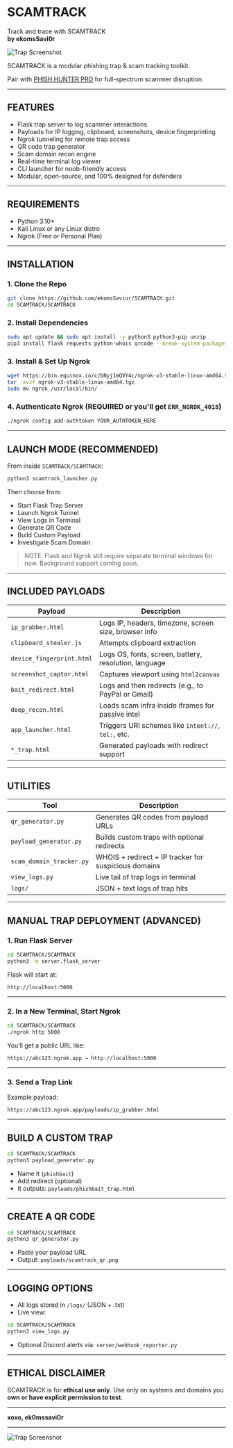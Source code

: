 # SCAMTRACK

Track and trace with SCAMTRACK  
**by ekomsSavi0r**

![Trap Screenshot](https://github.com/user-attachments/assets/33d3999d-c5e5-4824-be73-bcc5ffd7de41)

SCAMTRACK is a modular phishing trap & scam tracking toolkit.

Pair with [PHISH HUNTER PRO](https://github.com/ekomsSavior/PHISH_HUNTER_PRO) for full-spectrum scammer disruption.

---

##  FEATURES

- Flask trap server to log scammer interactions
- Payloads for IP logging, clipboard, screenshots, device fingerprinting
- Ngrok tunneling for remote trap access
- QR code trap generator
- Scam domain recon engine
- Real-time terminal log viewer
- CLI launcher for noob-friendly access
- Modular, open-source, and 100% designed for defenders

---

##  REQUIREMENTS

- Python 3.10+
- Kali Linux or any Linux distro
- Ngrok (Free or Personal Plan)

---

## INSTALLATION

### 1. Clone the Repo

```bash
git clone https://github.com/ekomsSavior/SCAMTRACK.git
cd SCAMTRACK/SCAMTRACK
````

### 2. Install Dependencies

```bash
sudo apt update && sudo apt install -y python3 python3-pip unzip
pip3 install flask requests python-whois qrcode --break-system-packages
```

### 3. Install & Set Up Ngrok

```bash
wget https://bin.equinox.io/c/bNyj1mQVY4c/ngrok-v3-stable-linux-amd64.tgz
tar -xvzf ngrok-v3-stable-linux-amd64.tgz
sudo mv ngrok /usr/local/bin/
```

### 4. Authenticate Ngrok (REQUIRED or you'll get `ERR_NGROK_4018`)

```bash
./ngrok config add-authtoken YOUR_AUTHTOKEN_HERE
```

---

##  LAUNCH MODE (RECOMMENDED)

From inside `SCAMTRACK/SCAMTRACK`:

```bash
python3 scamtrack_launcher.py
```

Then choose from:

* Start Flask Trap Server
* Launch Ngrok Tunnel
* View Logs in Terminal
* Generate QR Code
* Build Custom Payload
* Investigate Scam Domain

>  NOTE: Flask and Ngrok still require separate terminal windows for now. Background support coming soon.

---

##  INCLUDED PAYLOADS

| Payload                   | Description                                           |
| ------------------------- | ----------------------------------------------------- |
| `ip_grabber.html`         | Logs IP, headers, timezone, screen size, browser info |
| `clipboard_stealer.js`    | Attempts clipboard extraction                         |
| `device_fingerprint.html` | Logs OS, fonts, screen, battery, resolution, language |
| `screenshot_captor.html`  | Captures viewport using `html2canvas`                 |
| `bait_redirect.html`      | Logs and then redirects (e.g., to PayPal or Gmail)    |
| `deep_recon.html`         | Loads scam infra inside iframes for passive intel     |
| `app_launcher.html`       | Triggers URI schemes like `intent://`, `tel:`, etc.   |
| `*_trap.html`             | Generated payloads with redirect support              |

---

##  UTILITIES

| Tool                     | Description                                          |
| ------------------------ | ---------------------------------------------------- |
| `qr_generator.py`        | Generates QR codes from payload URLs                 |
| `payload_generator.py`   | Builds custom traps with optional redirects          |
| `scam_domain_tracker.py` | WHOIS + redirect + IP tracker for suspicious domains |
| `view_logs.py`           | Live tail of trap logs in terminal                   |
| `logs/`                  | JSON + text logs of trap hits                        |

---

## MANUAL TRAP DEPLOYMENT (ADVANCED)

### 1. Run Flask Server

```bash
cd SCAMTRACK/SCAMTRACK
python3 -m server.flask_server
```

Flask will start at:

```
http://localhost:5000
```

---

### 2. In a New Terminal, Start Ngrok

```bash
cd SCAMTRACK/SCAMTRACK
./ngrok http 5000
```

You’ll get a public URL like:

```
https://abc123.ngrok.app → http://localhost:5000
```

---

### 3. Send a Trap Link

Example payload:

```
https://abc123.ngrok.app/payloads/ip_grabber.html
```

---

##  BUILD A CUSTOM TRAP

```bash
cd SCAMTRACK/SCAMTRACK
python3 payload_generator.py
```

* Name it (`phishbait`)
* Add redirect (optional)
* It outputs: `payloads/phishbait_trap.html`

---

##  CREATE A QR CODE

```bash
cd SCAMTRACK/SCAMTRACK
python3 qr_generator.py
```

* Paste your payload URL
* Output: `payloads/scamtrack_qr.png`

---

##  LOGGING OPTIONS

* All logs stored in `/logs/` (JSON + .txt)
* Live view:

```bash
cd SCAMTRACK/SCAMTRACK
python3 view_logs.py
```

* Optional Discord alerts via:
  `server/webhook_reporter.py`

---

## ETHICAL DISCLAIMER

SCAMTRACK is for **ethical use only**.
Use only on systems and domains you **own or have explicit permission to test**.

---

**xoxo, ek0mssavi0r**

---

![Trap Screenshot](https://github.com/user-attachments/assets/33d3999d-c5e5-4824-be73-bcc5ffd7de41)

